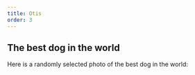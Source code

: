 ```yaml
---
title: Otis
order: 3
---
```


## The best dog in the world

Here is a randomly selected photo of the best dog in the world:

<!-- ![test image](/assets/img/otis.jpg) -->


